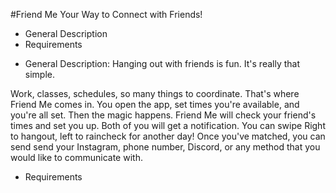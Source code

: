 #Friend Me
Your Way to Connect with Friends!

* General Description
* Requirements

- General Description:
Hanging out with friends is fun. It's really that simple.

Work, classes, schedules, so many things to coordinate. That's where Friend Me comes in. You open the app, set times you're available, and you're all set. Then the magic happens. Friend Me will check your friend's times and set you up. Both of you will get a notification. You can swipe Right to hangout, left to raincheck for another day! Once you've matched, you can send send your Instagram, phone number, Discord, or any method that you would like to communicate with.

- Requirements

